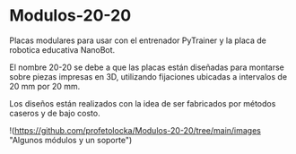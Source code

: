 # Modulos-20-20
 
 Placas modulares para usar con el entrenador PyTrainer y la placa de robotica educativa NanoBot.

El nombre 20-20 se debe a que las placas están diseñadas para montarse sobre piezas impresas en 3D, utilizando fijaciones ubicadas a intervalos de 20 mm por 20 mm.

Los diseños están realizados con la idea de ser fabricados por métodos caseros y de bajo costo.

!(https://github.com/profetolocka/Modulos-20-20/tree/main/images "Algunos módulos y un soporte")

